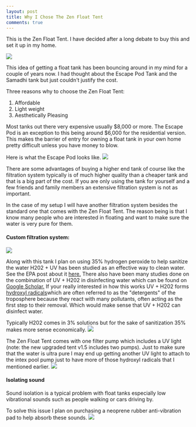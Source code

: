 ```yaml
---
layout: post
title: Why I Chose The Zen Float Tent
comments: true
---
```


This is the Zen Float Tent. I have decided after a long debate to buy this and set it up in my home.

<a href="http://zenfloatco.com" target="blank"><img class="logo" src="{{ site.baseurl }}/images/tank/zenfloattent.jpeg" /></a>

This idea of getting a float tank has been bouncing around in my mind for a couple of years now.  I had thought about the Escape Pod Tank and the Samadhi tank but just couldn't justify the cost.

Three reasons why to choose the Zen Float Tent:

<ol>
    <li>Affordable</li>
    <li>Light weight</li>
    <li>Aesthetically Pleasing</li>
</ol>


Most tanks out there very expensive usually $8,000 or more.  The Escape Pod is an exception to this being around $6,000 for the residential version.  This makes the barrier of entry for owning a float tank in your own home pretty difficult unless you have money to blow.  

Here is what the Escape Pod looks like.
<a href="http://escapepodtank.com" target="blank"><img class="logo" src="{{ site.baseurl }}/images/tank/escapepod.jpg" /></a>

There are some advantages of buying a higher end tank of course like the filtration system typically is of much higher quality than a cheaper tank and that is a big part of the cost.  If you are only using the tank for yourself and a few friends and family members an extensive filtration system is not as important.  

In the case of my setup I will have another filtration system besides the standard one that comes with the Zen Float Tent.  The reason being is that I know many people who are interested in floating and want to make sure the water is very pure for them.


<h4>Custom filtration system:</h4>

<a href="http://www.amazon.com/Intex-1500-Gallon-Filter-Pump-120-Volt/dp/B005QIYM6E/ref=sr_1_1?srs=2594064011&ie=UTF8&qid=1431293710&sr=8-1&keywords=Intex+1500+Pool+filter+pump" target="blank"><img class="logo" src="{{ site.baseurl }}/images/tank/filter.jpg" /></a>

Along with this tank I plan on using 35% hydrogen peroxide to help sanitize the water H202 + UV has been studied as an effective way to clean water. See the EPA post about it <a href="http://iaspub.epa.gov/tdb/pages/treatment/treatmentOverview.do?treatmentProcessId=-300168699"/>here.</a> There also have been many studies done on the combination of UV + H202 in disinfecting water which can be found on<a href="https://scholar.google.com/scholar?start=10&q=h202+and+uv+sanitizing+water&hl=en&as_sdt=0,26"/> Google Scholar.</a>
If your really interested in how this works UV + H202 forms <a href="https://en.wikipedia.org/wiki/Hydroxyl_radical"/>hydroxyl radicals</a>which are often referred to as the "detergents" of the troposphere because they react with many pollutants, often acting as the first step to their removal.  Which would make sense that UV + H202 can disinfect water.

Typically H202 comes in 3% solutions but for the sake of sanitization 35% makes more sense economically.
<a href="http://www.amazon.com/Certified-Hydrogen-Peroxide-Dropper-Bottle/dp/B00J0DAAVW/ref=sr_1_2?ie=UTF8&qid=1436357494&sr=8-2&keywords=hydrogen+peroxide+35&pebp=1436357532762&perid=1FWDJS2RPAWBGKVQR61H" target="blank"><img class="logo" src="{{ site.baseurl }}/images/tank/h202b.jpg" /></a>


The Zen Float Tent comes with one filter pump which includes a UV light (note: the new upgraded tent v1.5 includes two pumps). Just to make sure that the water is ultra pure I may end up getting another UV light to attach to the intex pool pump just to have more of those hydroxyl radicals that I mentioned earlier.
<a href="http://www.amazon.com/Pondmaster-02910-Violet-Clarifier-10watt/dp/B00025YVGW/ref=sr_1_2?ie=UTF8&qid=1436358117&sr=8-2&keywords=ultraviolet+light+pond
" target="blank"><img class="logo" src="{{ site.baseurl }}/images/tank/uvlight.jpg" /></a>



<h4>Isolating sound</h4>
Sound isolation is a typical problem with float tanks especially low vibrational sounds such as people walking or cars driving by.  

To solve this issue I plan on purchasing a neoprene rubber anti-vibration pad to help absorb these sounds.
<a href="http://www.amazon.com/Shop-Fox-W1322-Anti-Vibration-24-Inch/dp/B000OQTV2I/ref=sr_1_1/191-8040367-2256009?ie=UTF8&qid=1431379730&sr=8-1&keywords=neoprene+sheet" target="blank"><img class="logo" src="{{ site.baseurl }}/images/tank/vibrationPad.jpeg" /></a>

